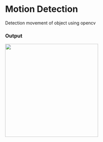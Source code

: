# Motion Detection

Detection movement of object using opencv


### Output
<p align="left"> 
  <kbd>
    <a href="https://github.com/okoliechykwuka/Road-lane-detection/blob/master/output_image.png" target="_blank"><img src="output_image.png" height = "300">
  </a>
  </kbd>
</p>
